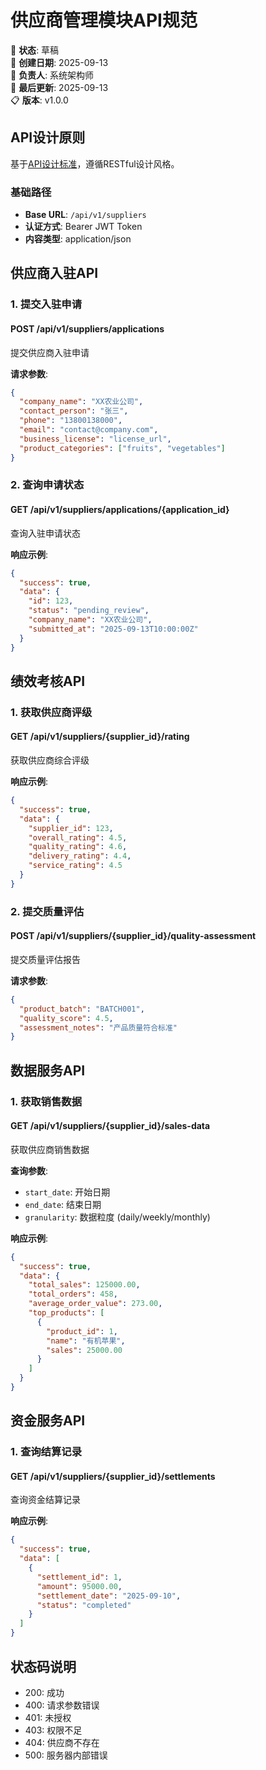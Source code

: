# 供应商管理模块API规范

📝 **状态**: 草稿  
📅 **创建日期**: 2025-09-13  
👤 **负责人**: 系统架构师  
🔄 **最后更新**: 2025-09-13  
📋 **版本**: v1.0.0  

## API设计原则

基于[API设计标准](../../standards/api-standards.md)，遵循RESTful设计风格。

### 基础路径
- **Base URL**: `/api/v1/suppliers`
- **认证方式**: Bearer JWT Token
- **内容类型**: application/json

## 供应商入驻API

### 1. 提交入驻申请
#### POST /api/v1/suppliers/applications
提交供应商入驻申请

**请求参数**:
```json
{
  "company_name": "XX农业公司",
  "contact_person": "张三",
  "phone": "13800138000",
  "email": "contact@company.com",
  "business_license": "license_url",
  "product_categories": ["fruits", "vegetables"]
}
```

### 2. 查询申请状态
#### GET /api/v1/suppliers/applications/{application_id}
查询入驻申请状态

**响应示例**:
```json
{
  "success": true,
  "data": {
    "id": 123,
    "status": "pending_review",
    "company_name": "XX农业公司",
    "submitted_at": "2025-09-13T10:00:00Z"
  }
}
```

## 绩效考核API

### 1. 获取供应商评级
#### GET /api/v1/suppliers/{supplier_id}/rating
获取供应商综合评级

**响应示例**:
```json
{
  "success": true,
  "data": {
    "supplier_id": 123,
    "overall_rating": 4.5,
    "quality_rating": 4.6,
    "delivery_rating": 4.4,
    "service_rating": 4.5
  }
}
```

### 2. 提交质量评估
#### POST /api/v1/suppliers/{supplier_id}/quality-assessment
提交质量评估报告

**请求参数**:
```json
{
  "product_batch": "BATCH001",
  "quality_score": 4.5,
  "assessment_notes": "产品质量符合标准"
}
```

## 数据服务API

### 1. 获取销售数据
#### GET /api/v1/suppliers/{supplier_id}/sales-data
获取供应商销售数据

**查询参数**:
- `start_date`: 开始日期
- `end_date`: 结束日期
- `granularity`: 数据粒度 (daily/weekly/monthly)

**响应示例**:
```json
{
  "success": true,
  "data": {
    "total_sales": 125000.00,
    "total_orders": 458,
    "average_order_value": 273.00,
    "top_products": [
      {
        "product_id": 1,
        "name": "有机苹果",
        "sales": 25000.00
      }
    ]
  }
}
```

## 资金服务API

### 1. 查询结算记录
#### GET /api/v1/suppliers/{supplier_id}/settlements
查询资金结算记录

**响应示例**:
```json
{
  "success": true,
  "data": [
    {
      "settlement_id": 1,
      "amount": 95000.00,
      "settlement_date": "2025-09-10",
      "status": "completed"
    }
  ]
}
```

## 状态码说明

- 200: 成功
- 400: 请求参数错误
- 401: 未授权
- 403: 权限不足
- 404: 供应商不存在
- 500: 服务器内部错误
